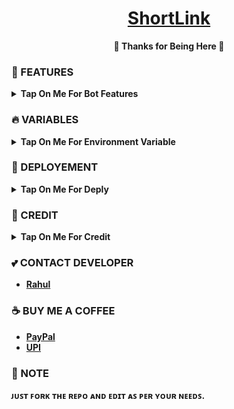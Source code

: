 <h1 align="center">
 <b><a href="" target="/blank">ShortLink</a>
</h1>

<p align="center">🩷 Thanks for Being Here 🩷</p>



### 🥰 FEATURES

<details><summary>Tap On Me For Bot Features</summary>

- Link To ShortLink
- All Sites Support
- Enhanced Ui
- Simple & Best
- Custom Url Shortner
- Deploy on Heroku + Koyeb + Render + Railway.
- Developer Service 24*7
</details>


### 🔥 VARIABLES

<details><summary>Tap On Me For Environment Variable</summary>

- `API_ID` : Get From [Here](https://youtu.be/RdMY6Lqfi9w)
- `API_HASH` : Get From [Here](https://youtu.be/RdMY6Lqfi9w)
- `BOT_TOKEN` : Get From [BotFather](https://youtu.be/aJILCCXfNVM).
- `BASE_URL` : Your app url
- `DATABASE_URL` : Mongodb [Database](https://youtu.be/pMJpHoiu1go)
- `SUPPORT_GROUP` : Your support group username without "@"
- `UPDATES_CHANNEL` : Your update channel username without "@"
</details>


### 📶 DEPLOYEMENT
<details>
<summary><b>Tap On Me For Deply</summary>
<h3 align="center">
    ─「 ᴅᴇᴩʟᴏʏ ᴏɴ ʜᴇʀᴏᴋᴜ 」─
</h3>

<p align="center"><a href="https://heroku.com/deploy?template=https://github.com/CodexBots/ShortLink">
  <img src="https://www.herokucdn.com/deploy/button.svg" alt="Deploy On Heroku">
</a></p>
<h3 align="center">
    ─「 ᴅᴇᴩʟᴏʏ ᴏɴ ᴋᴏʏᴇʙ 」─
</h3>
<p align="center"><a href="https://app.koyeb.com/deploy?type=git&repository=github.com/CodexBots/ShortLink&branch=main&name=ShortLink">
  <img src="https://www.koyeb.com/static/images/deploy/button.svg" alt="Deploy On Koyeb">
</a></p>
<h3 align="center">
    ─「 ᴅᴇᴩʟᴏʏ ᴏɴ ʀᴇɴᴅᴇʀ 」─
</h3>
<p align="center"><a href="https://render.com/deploy?repo=https://github.com/CodexBots/ShortLink">
<img src="https://render.com/images/deploy-to-render-button.svg" alt="Deploy to Render">
</a></p></details>


### 🥳 CREDIT

<details><summary>Tap On Me For Credit</summary>


💝 Credit Goes To [CodeXBots](https://github.com/CodeXBots)

💘 Base Repo Credit [TamilanBotsZ](https://github.com/TamilanBotsZ)

💖 And Thank You So Much To All Who Help In This Journey.
</details>

### 💕 CONTACT DEVELOPER

- [Rahul](https://telegram.me/CodeXBro)

### ☕ BUY ME A COFFEE
- [PayPal](https://paypal.me/RahulReviews)
- [UPI](https://codexbots.github.io/UPI)

### 📌 NOTE

ᴊᴜꜱᴛ ꜰᴏʀᴋ ᴛʜᴇ ʀᴇᴘᴏ ᴀɴᴅ ᴇᴅɪᴛ ᴀꜱ ᴘᴇʀ ʏᴏᴜʀ ɴᴇᴇᴅꜱ.</b>
